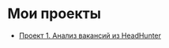 # Мои проекты
* [Проект 1. Анализ вакансий из HeadHunter](https://github.com/VKIlya/SF/tree/main/Project-1.%20%D0%90%D0%BD%D0%B0%D0%BB%D0%B8%D0%B7%20%D0%B2%D0%B0%D0%BA%D0%B0%D0%BD%D1%81%D0%B8%D0%B9%20%D0%B8%D0%B7%20HeadHunter)
